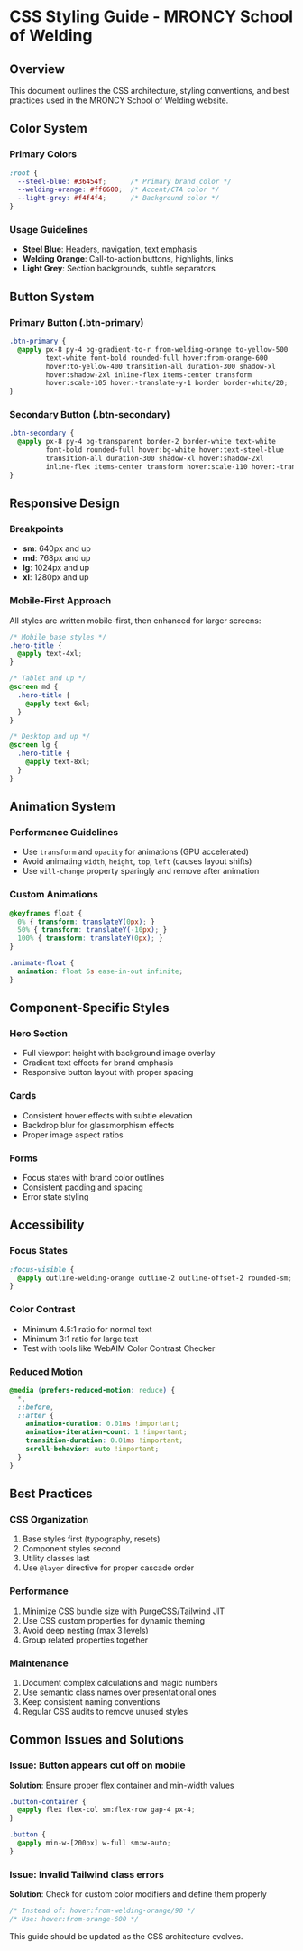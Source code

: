
# CSS Styling Guide - MRONCY School of Welding

## Overview
This document outlines the CSS architecture, styling conventions, and best practices used in the MRONCY School of Welding website.

## Color System

### Primary Colors
```css
:root {
  --steel-blue: #36454f;      /* Primary brand color */
  --welding-orange: #ff6600;  /* Accent/CTA color */
  --light-grey: #f4f4f4;      /* Background color */
}
```

### Usage Guidelines
- **Steel Blue**: Headers, navigation, text emphasis
- **Welding Orange**: Call-to-action buttons, highlights, links
- **Light Grey**: Section backgrounds, subtle separators

## Button System

### Primary Button (.btn-primary)
```css
.btn-primary {
  @apply px-8 py-4 bg-gradient-to-r from-welding-orange to-yellow-500 
         text-white font-bold rounded-full hover:from-orange-600 
         hover:to-yellow-400 transition-all duration-300 shadow-xl 
         hover:shadow-2xl inline-flex items-center transform 
         hover:scale-105 hover:-translate-y-1 border border-white/20;
}
```

### Secondary Button (.btn-secondary)
```css
.btn-secondary {
  @apply px-8 py-4 bg-transparent border-2 border-white text-white 
         font-bold rounded-full hover:bg-white hover:text-steel-blue 
         transition-all duration-300 shadow-xl hover:shadow-2xl 
         inline-flex items-center transform hover:scale-110 hover:-translate-y-1;
}
```

## Responsive Design

### Breakpoints
- **sm**: 640px and up
- **md**: 768px and up  
- **lg**: 1024px and up
- **xl**: 1280px and up

### Mobile-First Approach
All styles are written mobile-first, then enhanced for larger screens:

```css
/* Mobile base styles */
.hero-title {
  @apply text-4xl;
}

/* Tablet and up */
@screen md {
  .hero-title {
    @apply text-6xl;
  }
}

/* Desktop and up */
@screen lg {
  .hero-title {
    @apply text-8xl;
  }
}
```

## Animation System

### Performance Guidelines
- Use `transform` and `opacity` for animations (GPU accelerated)
- Avoid animating `width`, `height`, `top`, `left` (causes layout shifts)
- Use `will-change` property sparingly and remove after animation

### Custom Animations
```css
@keyframes float {
  0% { transform: translateY(0px); }
  50% { transform: translateY(-10px); }
  100% { transform: translateY(0px); }
}

.animate-float {
  animation: float 6s ease-in-out infinite;
}
```

## Component-Specific Styles

### Hero Section
- Full viewport height with background image overlay
- Gradient text effects for brand emphasis
- Responsive button layout with proper spacing

### Cards
- Consistent hover effects with subtle elevation
- Backdrop blur for glassmorphism effects
- Proper image aspect ratios

### Forms
- Focus states with brand color outlines
- Consistent padding and spacing
- Error state styling

## Accessibility

### Focus States
```css
:focus-visible {
  @apply outline-welding-orange outline-2 outline-offset-2 rounded-sm;
}
```

### Color Contrast
- Minimum 4.5:1 ratio for normal text
- Minimum 3:1 ratio for large text
- Test with tools like WebAIM Color Contrast Checker

### Reduced Motion
```css
@media (prefers-reduced-motion: reduce) {
  *,
  ::before,
  ::after {
    animation-duration: 0.01ms !important;
    animation-iteration-count: 1 !important;
    transition-duration: 0.01ms !important;
    scroll-behavior: auto !important;
  }
}
```

## Best Practices

### CSS Organization
1. Base styles first (typography, resets)
2. Component styles second
3. Utility classes last
4. Use `@layer` directive for proper cascade order

### Performance
1. Minimize CSS bundle size with PurgeCSS/Tailwind JIT
2. Use CSS custom properties for dynamic theming
3. Avoid deep nesting (max 3 levels)
4. Group related properties together

### Maintenance
1. Document complex calculations and magic numbers
2. Use semantic class names over presentational ones
3. Keep consistent naming conventions
4. Regular CSS audits to remove unused styles

## Common Issues and Solutions

### Issue: Button appears cut off on mobile
**Solution**: Ensure proper flex container and min-width values
```css
.button-container {
  @apply flex flex-col sm:flex-row gap-4 px-4;
}

.button {
  @apply min-w-[200px] w-full sm:w-auto;
}
```

### Issue: Invalid Tailwind class errors
**Solution**: Check for custom color modifiers and define them properly
```css
/* Instead of: hover:from-welding-orange/90 */
/* Use: hover:from-orange-600 */
```

This guide should be updated as the CSS architecture evolves.
